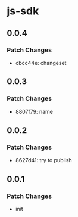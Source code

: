 # js-sdk

## 0.0.4

### Patch Changes

- cbcc44e: changeset

## 0.0.3

### Patch Changes

- 8807f79: name

## 0.0.2

### Patch Changes

- 8627d41: try to publish

## 0.0.1

### Patch Changes

- init
